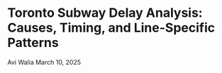 Toronto Subway Delay Analysis: Causes, Timing, and Line-Specific
Patterns
================
Avi Walia
March 10, 2025

